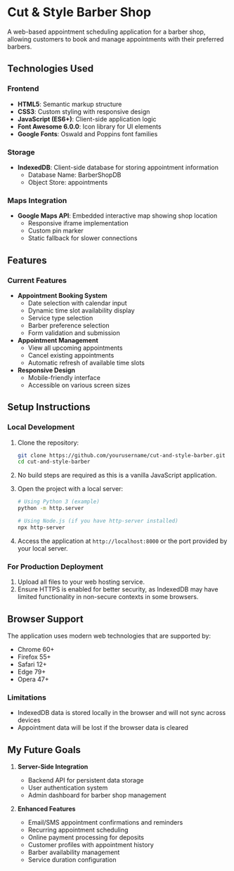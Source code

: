 # Cut & Style Barber Shop

A web-based appointment scheduling application for a barber shop, allowing customers to book and manage appointments with their preferred barbers.

## Technologies Used
### Frontend
- **HTML5**: Semantic markup structure
- **CSS3**: Custom styling with responsive design
- **JavaScript (ES6+)**: Client-side application logic
- **Font Awesome 6.0.0**: Icon library for UI elements
- **Google Fonts**: Oswald and Poppins font families
### Storage
- **IndexedDB**: Client-side database for storing appointment information
  - Database Name: BarberShopDB
  - Object Store: appointments
### Maps Integration
- **Google Maps API**: Embedded interactive map showing shop location
  - Responsive iframe implementation
  - Custom pin marker
  - Static fallback for slower connections
  
## Features

### Current Features
- **Appointment Booking System**
  - Date selection with calendar input
  - Dynamic time slot availability display
  - Service type selection
  - Barber preference selection
  - Form validation and submission
- **Appointment Management**
  - View all upcoming appointments
  - Cancel existing appointments
  - Automatic refresh of available time slots
- **Responsive Design**
  - Mobile-friendly interface
  - Accessible on various screen sizes

## Setup Instructions

### Local Development
1. Clone the repository:
   ```bash
   git clone https://github.com/yourusername/cut-and-style-barber.git
   cd cut-and-style-barber
   ```

2. No build steps are required as this is a vanilla JavaScript application.

3. Open the project with a local server:
   ```bash
   # Using Python 3 (example)
   python -m http.server
   
   # Using Node.js (if you have http-server installed)
   npx http-server
   ```

4. Access the application at `http://localhost:8000` or the port provided by your local server.

### For Production Deployment
1. Upload all files to your web hosting service.
2. Ensure HTTPS is enabled for better security, as IndexedDB may have limited functionality in non-secure contexts in some browsers.

## Browser Support

The application uses modern web technologies that are supported by:
- Chrome 60+
- Firefox 55+
- Safari 12+
- Edge 79+
- Opera 47+

### Limitations
- IndexedDB data is stored locally in the browser and will not sync across devices
- Appointment data will be lost if the browser data is cleared

## My Future Goals

1. **Server-Side Integration**
   - Backend API for persistent data storage
   - User authentication system
   - Admin dashboard for barber shop management

2. **Enhanced Features**
   - Email/SMS appointment confirmations and reminders
   - Recurring appointment scheduling
   - Online payment processing for deposits
   - Customer profiles with appointment history
   - Barber availability management
   - Service duration configuration


